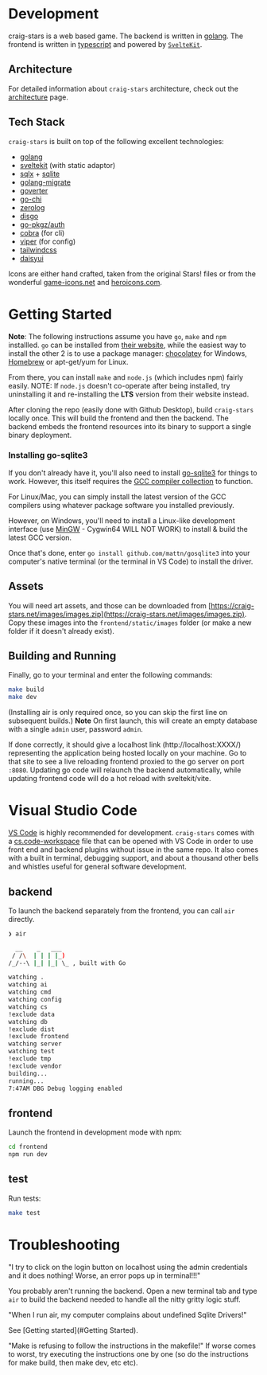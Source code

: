 # Development
craig-stars is a web based game. The backend is written in [golang](https://go.dev). The frontend is written in [typescript](https://www.typescriptlang.org) and powered by [`SvelteKit`](https://kit.svelte.dev).

## Architecture
For detailed information about `craig-stars` architecture, check out the [architecture](architecture.md) page.

## Tech Stack
`craig-stars` is built on top of the following excellent technologies:

- [golang](https://go.dev)
- [sveltekit](https://kit.svelte.dev) (with static adaptor)
- [sqlx](https://github.com/jmoiron/sqlx) + [sqlite](https://www.sqlite.org)
- [golang-migrate](https://github.com/golang-migrate/migrate)
- [goverter](https://github.com/jmattheis/goverter)
- [go-chi](https://github.com/chi/go-chi)
- [zerolog](https://github.com/rs/zerolog)
- [disgo](https://github.com/disgoorg/disgo)
- [go-pkgz/auth](https://github.com/go-pkgz/auth)
- [cobra](https://github.com/spf13/cobra) (for cli)
- [viper](https://github.com/spf13/viper) (for config)
- [tailwindcss](https://tailwindcss.com)
- [daisyui](https://daisyui.com)

Icons are either hand crafted, taken from the original Stars! files or from the wonderful [game-icons.net](https://game-icons.net) and [heroicons.com](https://heroicons.com).

# Getting Started
**Note**: The following instructions assume you have `go`, `make` and `npm` installled. `go` can be installed from [their website](https://go.dev/dl/]), while the easiest way to install the other 2 is to use a package manager: [chocolatey](https://chocolatey.org/install) for Windows, [Homebrew](https://brew.sh/) or apt-get/yum for Linux.

From there, you can install `make` and `node.js` (which includes npm) fairly easily. NOTE: If `node.js` doesn't co-operate after being installed, try uninstalling it and re-installing the **LTS** version from their website instead.

After cloning the repo (easily done with Github Desktop), build `craig-stars` locally once. This will build the frontend and then the backend. The backend embeds the frontend resources into its binary to support a single binary deployment. 

### Installing go-sqlite3
If you don't already have it, you'll also need to install [go-sqlite3](https://github.com/mattn/go-sqlite3) for things to work. However, this itself requires the [GCC compiler collection](https://gcc.gnu.org/) to function. 

For Linux/Mac, you can simply install the latest version of the GCC compilers using whatever package software you installed previously.

However, on Windows, you'll need to install a Linux-like development interface (use [MinGW](https://www.mingw-w64.org/) - Cygwin64 WILL NOT WORK) to install & build the latest GCC version.

Once that's done, enter `go install github.com/mattn/gosqlite3` into your computer's native terminal (or the terminal in VS Code) to install the driver.

## Assets
You will need art assets, and those can be downloaded from [https://craig-stars.net/images/images.zip](https://craig-stars.net/images/images.zip). Copy these images into the `frontend/static/images` folder (or make a new folder if it doesn't already exist).

## Building and Running
Finally, go to your terminal and enter the following commands:

```bash
make build
make dev
```

(Installing air is only required once, so you can skip the first line on subsequent builds.)
**Note** On first launch, this will create an empty database with a single `admin` user, password `admin`.

If done correctly, it should give a localhost link (http://localhost:XXXX/) representing the application being hosted locally on your machine. Go to that site to see a live reloading frontend proxied to the go server on port `:8080`. Updating go code will relaunch the backend automatically, while updating frontend code will do a hot reload with sveltekit/vite.

# Visual Studio Code 
[VS Code](https://code.visualstudio.com) is highly recommended for development. `craig-stars` comes with a [cs.code-workspace](/cs.code-workspace) file that can be opened with VS Code in order to use front end and backend plugins without issue in the same repo. It also comes with a built in terminal, debugging support, and about a thousand other bells and whistles useful for general software development. 


## backend
To launch the backend separately from the frontend, you can call `air` directly. 

```zsh
❯ air

  __    _   ___
 / /\  | | | |_)
/_/--\ |_| |_| \_ , built with Go

watching .
watching ai
watching cmd
watching config
watching cs
!exclude data
watching db
!exclude dist
!exclude frontend
watching server
watching test
!exclude tmp
!exclude vendor
building...
running...
7:47AM DBG Debug logging enabled
```

## frontend
Launch the frontend in development mode with npm:

```zsh
cd frontend
npm run dev
```

## test
Run tests:

```zsh
make test
```

# Troubleshooting
"I try to click on the login button on localhost using the admin credentials and it does nothing! Worse, an error pops up in terminal!!!"

You probably aren't running the backend. Open a new terminal tab and type `air` to build the backend needed to handle all the nitty gritty logic stuff.

"When I run air, my computer complains about undefined Sqlite Drivers!"

See [Getting started](#Getting Started).

"Make is refusing to follow the instructions in the makefile!"
If worse comes to worst, try executing the instructions one by one (so do the instructions for make build, then make dev, etc etc). 
